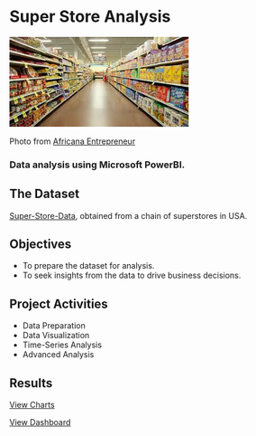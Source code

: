 # Super Store Analysis

![Supermarket](supermarket.jpeg)

Photo from [Africana Entrepreneur](https://africanaentrepreneur.com)

### Data analysis using Microsoft PowerBI.

## The Dataset 
[Super-Store-Data](Super-Store-Data.csv), obtained from a chain of superstores in USA.

## Objectives
- To prepare the dataset for analysis.
- To seek insights from the data to drive business decisions.

## Project Activities
- Data Preparation
- Data Visualization
- Time-Series Analysis
- Advanced Analysis

## Results

[View Charts](super-store-visuals.pdf)

[View Dashboard](https://1drv.ms/u/c/9b7db70b6eea3a13/EcunUoIb6FZOvRfngPVCA-kBSxXg8hwjidoGjTcv0m3nEw?e=yXj3go)
